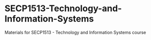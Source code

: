 # SECP1513-Technology-and-Information-Systems
Materials for SECP1513 - Technology and Information Systems course
